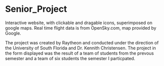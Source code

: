 # Senior_Project
Interactive website, with clickable and dragable icons, superimposed on google maps. Real time flight data is from OpenSky.com, map provided by Google. 

The project was created by Raytheon and conducted under the direction of the University of South Florida and Dr. Kennith Christensen. The project in the form displayed was the result of a team of students from the prevous semester and a team of six students the semester I particpated. 

